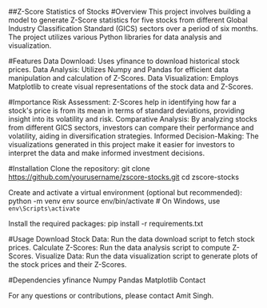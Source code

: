 ##Z-Score Statistics of Stocks
#Overview
This project involves building a model to generate Z-Score statistics for five stocks from different Global Industry Classification Standard (GICS) sectors over a period of six months. The project utilizes various Python libraries for data analysis and visualization.

#Features
Data Download: Uses yfinance to download historical stock prices.
Data Analysis: Utilizes Numpy and Pandas for efficient data manipulation and calculation of Z-Scores.
Data Visualization: Employs Matplotlib to create visual representations of the stock data and Z-Scores.

#Importance
Risk Assessment: Z-Scores help in identifying how far a stock's price is from its mean in terms of standard deviations, providing insight into its volatility and risk.
Comparative Analysis: By analyzing stocks from different GICS sectors, investors can compare their performance and volatility, aiding in diversification strategies.
Informed Decision-Making: The visualizations generated in this project make it easier for investors to interpret the data and make informed investment decisions.

#Installation
Clone the repository:
git clone https://github.com/yourusername/zscore-stocks.git
cd zscore-stocks


Create and activate a virtual environment (optional but recommended):
python -m venv env
source env/bin/activate  # On Windows, use `env\Scripts\activate`

Install the required packages:
pip install -r requirements.txt

#Usage
Download Stock Data:
Run the data download script to fetch stock prices.
Calculate Z-Scores:
Run the data analysis script to compute Z-Scores.
Visualize Data:
Run the data visualization script to generate plots of the stock prices and their Z-Scores.

#Dependencies
yfinance
Numpy
Pandas
Matplotlib
Contact

For any questions or contributions, please contact Amit Singh.
